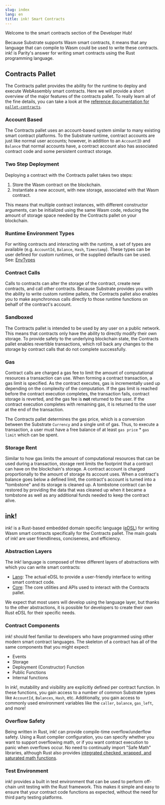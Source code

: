 ```yaml
---
slug: index
lang: en
title: ink! Smart Contracts
---
```


Welcome to the smart contracts section of the Developer Hub!

Because Substrate supports Wasm smart contracts, it means that any language that can compile to Wasm
could be used to write these contracts. ink! is Parity's answer for writing smart contracts using
the Rust programming language.

## Contracts Pallet

The Contracts pallet provides the ability for the runtime to deploy and execute WebAssembly smart
contracts. Here we will provide a short overview of the major features of the contracts pallet. To
really learn all of the fine details, you can take a look at the
[reference documentation for `pallet-contracts`](https://docs.rs/pallet-contracts).

### Account Based

The Contracts pallet uses an account-based system similar to many existing smart contract platforms.
To the Substrate runtime, contract accounts are just like normal user accounts; however, in addition
to an `AccountID` and `Balance` that normal accounts have, a contract account also has associated
contract code and some persistent contract storage.

### Two Step Deployment

Deploying a contract with the Contracts pallet takes two steps:

1. Store the Wasm contract on the blockchain.
2. Instantiate a new account, with new storage, associated with that Wasm contract.

This means that multiple contract instances, with different constructor arguments, can be
initialized using the same Wasm code, reducing the amount of storage space needed by the Contracts
pallet on your blockchain.

### Runtime Environment Types

For writing contracts and interacting with the runtime, a set of types are available (e.g.
`AccountId`, `Balance`, `Hash`, `Timestamp`). These types can be user defined for custom runtimes,
or the supplied defaults can be used. See: [EnvTypes](env-types)

### Contract Calls

Calls to contracts can alter the storage of the contract, create new contracts, and call other
contracts. Because Substrate provides you with the ability to write custom runtime pallets, the
Contracts pallet also enables you to make asynchronous calls directly to those runtime functions on
behalf of the contract's account.

### Sandboxed

The Contracts pallet is intended to be used by any user on a public network. This means that
contracts only have the ability to directly modify their own storage. To provide safety to the
underlying blockchain state, the Contracts pallet enables revertible transactions, which roll back
any changes to the storage by contract calls that do not complete successfully.

### Gas

Contract calls are charged a gas fee to limit the amount of computational resources a transaction
can use. When forming a contract transaction, a gas limit is specified. As the contract executes,
gas is incrementally used up depending on the complexity of the computation. If the gas limit is
reached before the contract execution completes, the transaction fails, contract storage is
reverted, and the gas fee is **not** returned to the user. If the contract execution completes with
remaining gas, it is returned to the user at the end of the transaction.

The Contracts pallet determines the gas price, which is a conversion between the Substrate
`Currency` and a single unit of gas. Thus, to execute a transaction, a user must have a free balance
of at least `gas price` \* `gas limit` which can be spent.

### Storage Rent

Similar to how gas limits the amount of computational resources that can be used during a
transaction, storage rent limits the footprint that a contract can have on the blockchain's storage.
A contract account is charged proportionally to the amount of storage its account uses. When a
contract's balance goes below a defined limit, the contract's account is turned into a "tombstone"
and its storage is cleaned up. A tombstone contract can be restored by providing the data that was
cleaned up when it became a tombstone as well as any additional funds needed to keep the contract
alive.

## ink!

ink! is a Rust-based embedded domain specific language
([eDSL](https://wiki.haskell.org/Embedded_domain_specific_language)) for writing Wasm smart
contracts specifically for the Contracts pallet. The main goals of ink! are user friendliness,
conciseness, and efficiency.

### Abstraction Layers

The ink! language is composed of three different layers of abstractions with which you can write
smart contracts:

- [Lang](https://github.com/paritytech/ink/tree/master/lang): The actual eDSL to provide a
  user-friendly interface to writing smart contract code.
- [Core](https://github.com/paritytech/ink/tree/master/core): The core utilities and APIs used to
  interact with the Contracts pallet.

We expect that most users will develop using the language layer, but thanks to the other
abstractions, it is possible for developers to create their own Rust eDSL for their specific needs.

### Contract Components

ink! should feel familiar to developers who have programmed using other modern smart contract
languages. The skeleton of a contract has all of the same components that you might expect:

- Events
- Storage
- Deployment (Constructor) Function
- Public Functions
- Internal functions

In ink!, mutability and visibility are explicitly defined per contract function. In these functions,
you gain access to a number of common Substrate types like `AccountId`, `Balances`, `Hash`, etc.
Additionally, you gain access to commonly used environment variables like the `caller`, `balance`,
`gas_left`, and more!

### Overflow Safety

Being written in Rust, ink! can provide compile-time overflow/underflow safety. Using a Rust
compiler configuration, you can specify whether you want to support overflowing math, or if you want
contract execution to panic when overflows occur. No need to continually import "Safe Math"
libraries, although Rust also provides
[integrated checked, wrapped, and saturated math functions](https://doc.rust-lang.org/std/primitive.u32.html).

### Test Environment

ink! provides a built in test environment that can be used to perform off-chain unit testing with
the Rust framework. This makes it simple and easy to ensure that your contract code functions as
expected, without the need for third party testing platforms.
